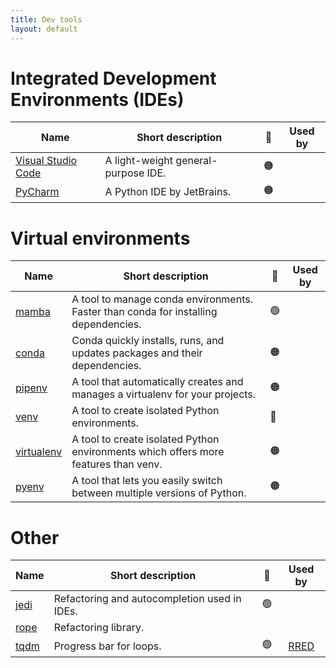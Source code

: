 ```yaml
---
title: Dev tools
layout: default
---
```


# Integrated Development Environments (IDEs)

| Name                                                     | Short description                   | 🚦  | Used by |
| -------------------------------------------------------- | ----------------------------------- | --- | :-----: |
| [Visual Studio Code](https://code.visualstudio.com/docs) | A light-weight general-purpose IDE. | 🟠  |         |
| [PyCharm](https://www.jetbrains.com/pycharm/)            | A Python IDE by JetBrains.          | 🟠  |         |

# Virtual environments

| Name                                                                  | Short description                                                                   | 🚦  | Used by |
| --------------------------------------------------------------------- | ----------------------------------------------------------------------------------- | --- | :-----: |
| [mamba](https://mamba.readthedocs.io/en/latest/user_guide/mamba.html) | A tool to manage conda environments. Faster than conda for installing dependencies. | 🟢  |         |
| [conda](https://conda.io/projects/conda/en/latest/)                   | Conda quickly installs, runs, and updates packages and their dependencies.          | 🟠  |         |
| [pipenv](https://pipenv.pypa.io/en/latest/)                           | A tool that automatically creates and manages a virtualenv for your projects.       | 🟠  |         |
| [venv](https://docs.python.org/3/library/venv.html)                   | A tool to create isolated Python environments.                                      | 🔴  |         |
| [virtualenv](https://virtualenv.pypa.io/en/latest/)                   | A tool to create isolated Python environments which offers more features than venv. | 🟠  |         |
| [pyenv](https://github.com/pyenv/pyenv)                               | A tool that lets you easily switch between multiple versions of Python.             | 🟠  |         |

# Other

| Name                                                        | Short description                            | 🚦  |                     Used by                     |
| ----------------------------------------------------------- | -------------------------------------------- | --- | :---------------------------------------------: |
| [jedi](https://jedi.readthedocs.io/en/latest/)              | Refactoring and autocompletion used in IDEs. | 🟢  |                                                 |
| [rope](https://rope.readthedocs.io/en/latest/overview.html) | Refactoring library.                         |     |                                                 |
| [tqdm](https://pypi.org/project/tqdm/2.2.3/)                | Progress bar for loops.                      | 🟢  | [RRED](https://github.com/UCL-ARC/rred-reports) |

